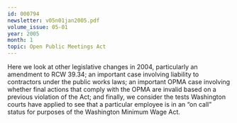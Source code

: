 ```yaml
---
id: 000794
newsletter: v05n01jan2005.pdf
volume_issue: 05-01
year: 2005
month: 1
topic: Open Public Meetings Act
---
```


Here we look at other legislative changes in 2004, particularly an amendment to RCW 39.34; an important case involving liability to contractors under the public works laws; an important OPMA case involving whether final actions that comply with the OPMA are invalid based on a previous violation of the Act; and finally, we consider the tests Washington courts have applied to see that a particular employee is in an “on call” status for purposes of the Washington Minimum Wage Act.